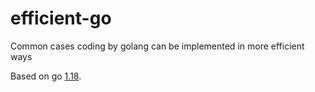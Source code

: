 # efficient-go
Common cases coding by golang can be implemented in more efficient ways

Based on go [1.18](https://tip.golang.org/doc/go1.18).